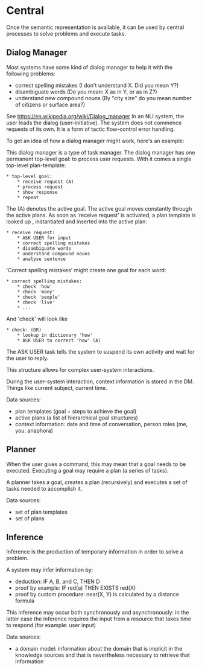 # Central

Once the semantic representation is available, it can be used by central processes to solve problems and execute tasks.

## Dialog Manager

Most systems have some kind of dialog manager to help it with the following problems:

* correct spelling mistakes (I don't understand X. Did you mean Y?)
* disambiguate words (Do you mean: X as in Y, or as in Z?)
* understand new compound nouns (By "city size" do you mean number of citizens or surface area?)

See https://en.wikipedia.org/wiki/Dialog_manager In an NLI system, the user leads the dialog (user-initiative). The system does not commence requests of its own. It is a form of tactic flow-control error handling.

To get an idea of how a dialog manager might work, here's an example:

This dialog manager is a type of task manager. The dialog manager has one permanent top-level goal: to process user requests. With it comes a single top-level plan-template:

    * top-level goal:
        * receive request (A)
        * process request
        * show response
        * repeat

The (A) denotes the active goal. The active goal moves constantly through the active plans. As soon as 'receive request' is activated, a plan template is looked up , instantiated and inserted into the active plan:

    * receive request:
        * ASK USER for input
        * correct spelling mistakes
        * disambiguate words
        * understand compound nouns
        * analyse sentence

'Correct spelling mistakes' might create one goal for each word:

    * correct spelling mistakes:
        * check 'how'
        * check 'many'
        * check 'people'
        * check 'live'
        * ...

And 'check' will look like

    * check: (OR)
        * lookup in dictionary 'how'
        * ASK USER to correct 'how' (A)

The ASK USER task tells the system to suspend its own activity and wait for the user to reply.

This structure allows for complex user-system interactions.

During the user-system interaction, context information is stored in the DM. Things like current subject, current time.

Data sources:

* plan templates (goal + steps to achieve the goal)
* active plans (a list of hierarchical goal structures)
* context information: date and time of conversation, person roles (me, you: anaphora)

## Planner

When the user gives a command, this may mean that a goal needs to be executed. Executing a goal may require a plan (a series of tasks).

A planner takes a goal, creates a plan (recursively) and executes a set of tasks needed to accomplish it.

Data sources:

* set of plan templates
* set of plans

## Inference

Inference is the production of temporary information in order to solve a problem.

A system may infer information by:

* deduction: IF A, B, and C, THEN D
* proof by example: IF red(a) THEN EXISTS red(X)
* proof by custom procedure: near(X, Y) is calculated by a distance formula

This inference may occur both synchronously and asynchronously: in the latter case the inference requires the input from a resource that takes time to respond (for example: user input)

Data sources:

* a domain model: information about the domain that is implicit in the knowledge sources and that is nevertheless necessary to retrieve that information

